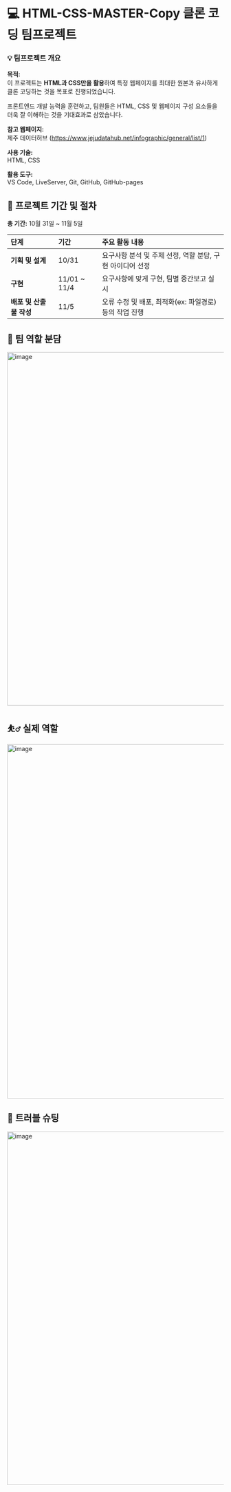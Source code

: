 # 💻 HTML-CSS-MASTER-Copy 클론 코딩 팀프로젝트

 

### 💡 팀프로젝트 개요  

  
**목적:**  
이 프로젝트는 **HTML과 CSS만을 활용**하여 특정 웹페이지를 최대한 원본과 유사하게 클론 코딩하는 것을 목표로 진행되었습니다.    

프론트엔드 개발 능력을 훈련하고, 팀원들은 HTML, CSS 및 웹페이지 구성 요소들을 더욱 잘 이해하는 것을 기대효과로 삼았습니다.

**참고 웹페이지:**  
제주 데이터허브 (https://www.jejudatahub.net/infographic/general/list/1)  

**사용 기술:**  
HTML, CSS  

**활용 도구:**  
VS Code, LiveServer, Git, GitHub, GitHub-pages      


## 📅 프로젝트 기간 및 절차

**총 기간:** 10월 31일 ~ 11월 5일

| 단계 | 기간 | 주요 활동 내용 |
| :--- | :--- | :--- |
| **기획 및 설계** | 10/31 | 요구사항 분석 및 주제 선정, 역할 분담, 구현 아이디어 선정 |
| **구현** | 11/01 ~ 11/4 | 요구사항에 맞게 구현, 팀별 중간보고 실시 |
| **배포 및 산출물 작성** |11/5 | 오류 수정 및 배포, 최적화(ex: 파일경로) 등의 작업 진행 |



## 🤝 팀 역할 분담

<img width="1542" height="822" alt="image" src="https://github.com/user-attachments/assets/fac65f67-b634-4ce8-bb47-461a41de1da2" />



## ⛹️‍♂️ 실제 역할

<img width="1500" height="824" alt="image" src="https://github.com/user-attachments/assets/6a3d2acb-fae1-4e78-8866-a534650fd64a" />



## 🔗 트러블 슈팅

<img width="1540" height="822" alt="image" src="https://github.com/user-attachments/assets/879c73b5-89aa-427f-8fb9-c8dbfd05551c" />  




        












